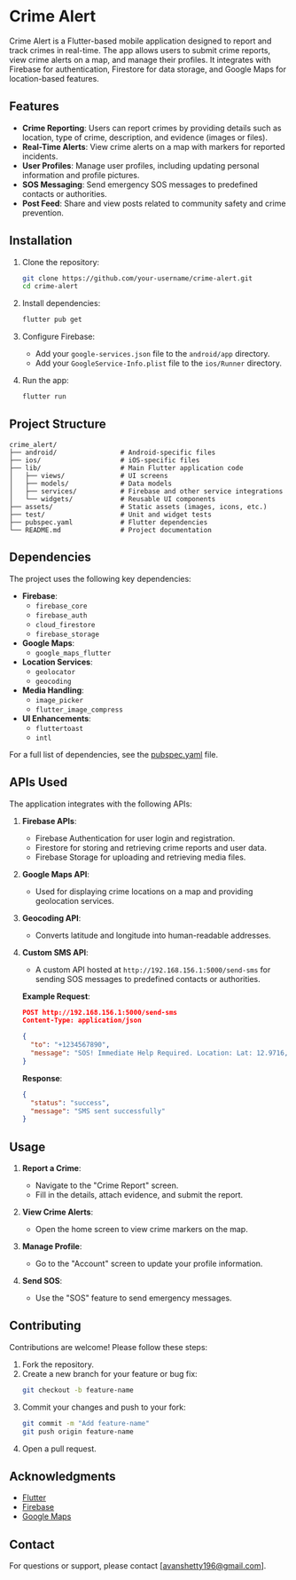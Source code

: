 # Crime Alert

Crime Alert is a Flutter-based mobile application designed to report and track crimes in real-time. The app allows users to submit crime reports, view crime alerts on a map, and manage their profiles. It integrates with Firebase for authentication, Firestore for data storage, and Google Maps for location-based features.

## Features

- **Crime Reporting**: Users can report crimes by providing details such as location, type of crime, description, and evidence (images or files).
- **Real-Time Alerts**: View crime alerts on a map with markers for reported incidents.
- **User Profiles**: Manage user profiles, including updating personal information and profile pictures.
- **SOS Messaging**: Send emergency SOS messages to predefined contacts or authorities.
- **Post Feed**: Share and view posts related to community safety and crime prevention.

## Installation

1. Clone the repository:
   ```sh
   git clone https://github.com/your-username/crime-alert.git
   cd crime-alert
   ```

2. Install dependencies:
   ```sh
   flutter pub get
   ```

3. Configure Firebase:
   - Add your `google-services.json` file to the `android/app` directory.
   - Add your `GoogleService-Info.plist` file to the `ios/Runner` directory.

4. Run the app:
   ```sh
   flutter run
   ```

## Project Structure

```
crime_alert/
├── android/                # Android-specific files
├── ios/                    # iOS-specific files
├── lib/                    # Main Flutter application code
│   ├── views/              # UI screens
│   ├── models/             # Data models
│   ├── services/           # Firebase and other service integrations
│   └── widgets/            # Reusable UI components
├── assets/                 # Static assets (images, icons, etc.)
├── test/                   # Unit and widget tests
├── pubspec.yaml            # Flutter dependencies
└── README.md               # Project documentation
```

## Dependencies

The project uses the following key dependencies:

- **Firebase**:
  - `firebase_core`
  - `firebase_auth`
  - `cloud_firestore`
  - `firebase_storage`
- **Google Maps**:
  - `google_maps_flutter`
- **Location Services**:
  - `geolocator`
  - `geocoding`
- **Media Handling**:
  - `image_picker`
  - `flutter_image_compress`
- **UI Enhancements**:
  - `fluttertoast`
  - `intl`

For a full list of dependencies, see the [pubspec.yaml](pubspec.yaml) file.


## APIs Used

The application integrates with the following APIs:

1. **Firebase APIs**:
   - Firebase Authentication for user login and registration.
   - Firestore for storing and retrieving crime reports and user data.
   - Firebase Storage for uploading and retrieving media files.

2. **Google Maps API**:
   - Used for displaying crime locations on a map and providing geolocation services.

3. **Geocoding API**:
   - Converts latitude and longitude into human-readable addresses.

4. **Custom SMS API**:
   - A custom API hosted at `http://192.168.156.1:5000/send-sms` for sending SOS messages to predefined contacts or authorities.

   **Example Request**:
   ```json
   POST http://192.168.156.1:5000/send-sms
   Content-Type: application/json

   {
     "to": "+1234567890",
     "message": "SOS! Immediate Help Required. Location: Lat: 12.9716, Long: 77.5946"
   }
   ```

   **Response**:
   ```json
   {
     "status": "success",
     "message": "SMS sent successfully"
   }
   ```

## Usage

1. **Report a Crime**:
   - Navigate to the "Crime Report" screen.
   - Fill in the details, attach evidence, and submit the report.

2. **View Crime Alerts**:
   - Open the home screen to view crime markers on the map.

3. **Manage Profile**:
   - Go to the "Account" screen to update your profile information.

4. **Send SOS**:
   - Use the "SOS" feature to send emergency messages.

## Contributing

Contributions are welcome! Please follow these steps:

1. Fork the repository.
2. Create a new branch for your feature or bug fix:
   ```sh
   git checkout -b feature-name
   ```
3. Commit your changes and push to your fork:
   ```sh
   git commit -m "Add feature-name"
   git push origin feature-name
   ```
4. Open a pull request.


## Acknowledgments

- [Flutter](https://flutter.dev/)
- [Firebase](https://firebase.google.com/)
- [Google Maps](https://developers.google.com/maps)

## Contact

For questions or support, please contact [avanshetty196@gmail.com].